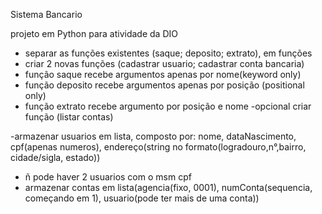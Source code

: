 Sistema Bancario

projeto em Python para atividade da DIO


- separar as funções existentes (saque; deposito; extrato), em funções
- criar 2 novas funções (cadastrar usuario; cadastrar conta bancaria)
- função saque recebe argumentos apenas por nome(keyword only)
- função deposito recebe argumentos apenas por posição (positional only)
- função extrato recebe argumento por posição e nome
-opcional criar função (listar contas)

-armazenar usuarios em lista, composto por: nome, dataNascimento, cpf(apenas numeros), endereço(string no formato(logradouro,n°,bairro, cidade/sigla, estado))
- ñ pode haver 2 usuarios com o msm cpf
- armazenar contas em lista(agencia(fixo, 0001), numConta(sequencia, começando em 1), usuario(pode ter mais de uma conta)) 